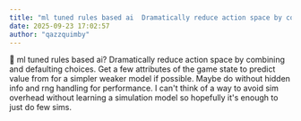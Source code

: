 ```yaml
---
title: "ml tuned rules based ai  Dramatically reduce action space by combining and defaulting choices  Get"
date: 2025-09-23 17:02:57
author: "qazzquimby"
---
```


💭 ml tuned rules based ai? Dramatically reduce action space by combining and defaulting choices. Get a few attributes of the game state to predict value from for a simpler weaker model if possible. Maybe do without hidden info and rng handling for performance. I can't think of a way to avoid sim overhead without learning a simulation model so hopefully it's enough to just do few sims.
